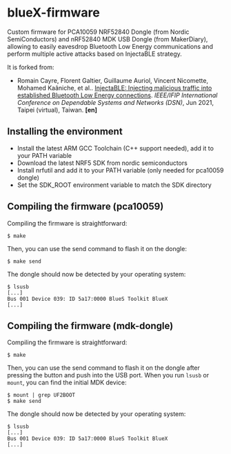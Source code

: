 # blueX-firmware
Custom firmware for PCA10059 NRF52840 Dongle (from Nordic SemiConductors) and nRF52840 MDK USB Dongle (from MakerDiary), allowing to easily eavesdrop Bluetooth Low Energy communications and perform multiple active attacks based on InjectaBLE strategy.

It is forked from:

* Romain Cayre, Florent Galtier, Guillaume Auriol, Vincent Nicomette, Mohamed Kaâniche, et al.. [InjectaBLE: Injecting malicious traffic into established Bluetooth Low Energy connections](https://hal.laas.fr/hal-03193297). *IEEE/IFIP International Conference on Dependable Systems and Networks (DSN)*, Jun 2021, Taipei (virtual), Taiwan. **\[en\]**

## Installing the environment
* Install the latest ARM GCC Toolchain (C++ support needed), add it to your PATH variable
* Download the latest NRF5 SDK from nordic semiconductors
* Install nrfutil and add it to your PATH variable (only needed for pca10059 dongle)
* Set the SDK\_ROOT environment variable to match the SDK directory

## Compiling the firmware (pca10059)
Compiling the firmware is straightforward:
```
$ make
```

Then, you can use the send command to flash it on the dongle:
```
$ make send
```

The dongle should now be detected by your operating system:
```
$ lsusb
[...]
Bus 001 Device 039: ID 5a17:0000 BlueS Toolkit BlueX
[...]
```


## Compiling the firmware (mdk-dongle)
Compiling the firmware is straightforward:
```
$ make
```

Then, you can use the send command to flash it on the dongle after pressing the button and push into the USB port. When you run ``lsusb`` or ``mount``, you can find the initial MDK device:
```
$ mount | grep UF2BOOT
$ make send
```

The dongle should now be detected by your operating system:
```
$ lsusb
[...]
Bus 001 Device 039: ID 5a17:0000 BlueS Toolkit BlueX
[...]
```
